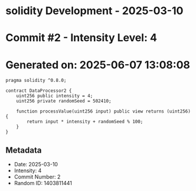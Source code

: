 ﻿# solidity Development - 2025-03-10
# Commit #2 - Intensity Level: 4
# Generated on: 2025-06-07 13:08:08
```solidity
pragma solidity ^0.8.0;

contract DataProcessor2 {
    uint256 public intensity = 4;
    uint256 private randomSeed = 502410;

    function processValue(uint256 input) public view returns (uint256) {
        return input * intensity + randomSeed % 100;
    }
}
```
## Metadata
- Date: 2025-03-10
- Intensity: 4
- Commit Number: 2
- Random ID: 1403811441
